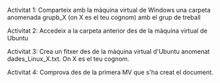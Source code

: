 Activitat 1: 
Comparteix amb la màquina virtual de Windows una carpeta anomenada grupb_X (on X es el teu cognom) amb el grup de treball

Activitat 2: 
Accedeix a la carpeta anterior des de la màquina virtual de Ubuntu

Activitat 3: 
Crea un fitxer des de la màquina virtual d'Ubuntu anomenat dades_Linux_X.txt. On X es el teu cognom. 

Activitat 4: 
Comprova des de la primera MV que s'ha creat el document.
